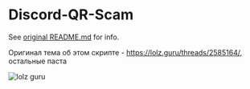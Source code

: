 # Discord-QR-Scam
See [original README.md](https://github.com/NightfallGT/Discord-QR-Scam) for info.

Оригинал тема об этом скрипте - https://lolz.guru/threads/2585164/, остальные паста

![lolz guru](https://user-images.githubusercontent.com/55065112/123018164-b64e9f00-d3d6-11eb-9809-d46c2c4b998b.png)

